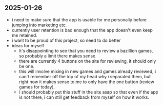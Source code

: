 

## 2025-01-26

- i need to make sure that the app is usable for me personally before jumping into
marketing etc.
- currently user retention is bad enough that the app doesn't even keep me retained.
- i want to be proud of this project, so need to do better
- ideas for myself
    - it's disappointing to see that you need to review a bazillion games, so probably
    a limit there makes sense.
    - there are currently 4 buttons on the site for reviewing, it should only be one.
    - this will involve mixing in new games and games already reviewed, i can't remember off
    the top of my head why i separated them, but right now it makes sense to me to only have the one button (review games for today).
    - i should probably put this stuff in the site asap so that even if the app is not there,
    i can still get feedback from myself on how it works.